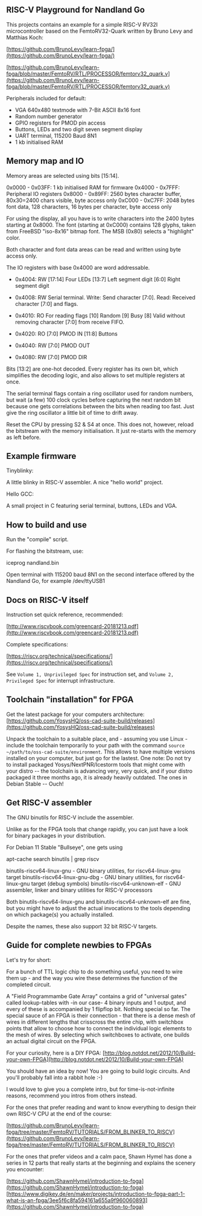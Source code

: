 
RISC-V Playground for Nandland Go
---------------------

This projects contains an example for a simple RISC-V RV32I microcontroller
based on the FemtoRV32-Quark written by Bruno Levy and Matthias Koch:

[https://github.com/BrunoLevy/learn-fpga/](https://github.com/BrunoLevy/learn-fpga/)

[https://github.com/BrunoLevy/learn-fpga/blob/master/FemtoRV/RTL/PROCESSOR/femtorv32_quark.v](https://github.com/BrunoLevy/learn-fpga/blob/master/FemtoRV/RTL/PROCESSOR/femtorv32_quark.v)

Peripherals included for default:

  - VGA 640x480 textmode with 7-Bit ASCII 8x16 font
  - Random number generator
  - GPIO registers for PMOD pin access
  - Buttons, LEDs and two digit seven segment display
  - UART terminal, 115200 Baud 8N1
  - 1 kb initialised RAM

Memory map and IO
---------------------

Memory areas are selected using bits [15:14].

0x0000 - 0x03FF: 1 kb initialised RAM for firmware
0x4000 - 0x7FFF: Peripheral IO registers
0x8000 - 0x89FF: 2560 bytes character buffer, 80x30=2400 chars visible, byte access only
0xC000 - 0xC7FF: 2048 bytes font data, 128 characters, 16 bytes per character, byte access only

For using the display, all you have is to write characters into the 2400 bytes starting
at 0x8000. The font (starting at 0xC000) contains 128 glyphs, taken from FreeBSD "iso-8x16"
bitmap font. The MSB (0x80) selects a "highlight" color.

Both character and font data areas can be read and written using byte access only.

The IO registers with base 0x4000 are word addressable.

* 0x4004: RW  [17:14] Four LEDs [13:7] Left segment digit [6:0] Right segment digit

* 0x4008: RW  Serial terminal. Write: Send character [7:0]. Read: Received character [7:0] and flags.
* 0x4010: RO  For reading flags [10] Random [9] Busy [8] Valid without removing character [7:0] from receive FIFO.

* 0x4020: RO  [7:0] PMOD IN   [11:8] Buttons
* 0x4040: RW  [7:0] PMOD OUT
* 0x4080: RW  [7:0] PMOD DIR

Bits [13:2] are one-hot decoded. Every register has its own bit, which simplifies
the decoding logic, and also allows to set multiple registers at once.

The serial terminal flags contain a ring oscillator used for random numbers,
but wait (a few) 100 clock cycles before capturing the next random bit because
one gets correlations between the bits when reading too fast.
Just give the ring oscillator a little bit of time to drift away.

Reset the CPU by pressing S2 & S4 at once. This does not, however, reload the bitstream with the memory initialisation. It just re-starts with the memory as left before.

Example firmware
---------------------

Tinyblinky:

  A little blinky in RISC-V assembler. A nice "hello world" project.

Hello GCC:

  A small project in C featuring serial terminal, buttons, LEDs and VGA.

How to build and use
---------------------

Run the "compile" script.

For flashing the bitstream, use:

  iceprog nandland.bin

Open terminal with 115200 baud 8N1 on the second interface offered by the Nandland Go, for example /dev/ttyUSB1

Docs on RISC-V itself
---------------------

Instruction set quick reference, recommended:

  [http://www.riscvbook.com/greencard-20181213.pdf](http://www.riscvbook.com/greencard-20181213.pdf)

Complete specifications:

  [https://riscv.org/technical/specifications/](https://riscv.org/technical/specifications/)

See `Volume 1, Unprivileged Spec` for instruction set,
and `Volume 2, Privileged Spec` for interrupt infrastructure.

Toolchain "installation" for FPGA
---------------------

Get the latest package for your computers architecture: [https://github.com/YosysHQ/oss-cad-suite-build/releases](https://github.com/YosysHQ/oss-cad-suite-build/releases)

Unpack the toolchain to a suitable place, and - assuming you use Linux - include the toolchain temporarily to your path with the command `source ~/path/to/oss-cad-suite/environment`. This allows to have multiple versions installed on your computer, but just go for the lastest. One note: Do not try to install packaged Yosys/NextPNR/Icestorm tools that might come with your distro -- the toolchain is advancing very, very quick, and if your distro packaged it three months ago, it is already heavily outdated. The ones in Debian Stable -- Ouch!

Get RISC-V assembler
---------------------

The GNU binutils for RISC-V include the assembler.

Unlike as for the FPGA tools that change rapidly,
you can just have a look for binary packages in your distribution.

For Debian 11 Stable "Bullseye", one gets using

  apt-cache search binutils | grep riscv

binutils-riscv64-linux-gnu - GNU binary utilities, for riscv64-linux-gnu target
binutils-riscv64-linux-gnu-dbg - GNU binary utilities, for riscv64-linux-gnu target (debug symbols)
binutils-riscv64-unknown-elf - GNU assembler, linker and binary utilities for RISC-V processors

Both binutils-riscv64-linux-gnu and binutils-riscv64-unknown-elf are fine,
but you might have to adjust the actual invocations to the tools depending
on which package(s) you actually installed.

Despite the names, these also support 32 bit RISC-V targets.

Guide for complete newbies to FPGAs
---------------------

Let's try for short:

For a bunch of TTL logic chip to do something useful, you need to wire them up - and the way you wire these determines the function of the completed circuit.

A "Field Programmambe Gate Array" contains a grid of "universal gates" called lookup-tables with -in our case- 4 binary inputs and 1 output, and every of these is accompanied by 1 flipflop bit. Nothing special so far. The special sauce of an FPGA is their connection - that there is a dense mesh of wires in different lengths that crisscross the entire chip, with switchbox points that allow to choose how to connect the individual logic elements to the mesh of wires. By selecting which switchboxes to activate, one builds an actual digital circuit on the FPGA.

For your curiosity, here is a DIY FPGA: [http://blog.notdot.net/2012/10/Build-your-own-FPGA](http://blog.notdot.net/2012/10/Build-your-own-FPGA)

You should have an idea by now! You are going to build logic circuits. And you'll probably fall into a rabbit hole :-)

I would love to give you a complete intro, but for time-is-not-infinite reasons, recommend you intros from others instead.

For the ones that prefer reading and want to know everything to design their own RISC-V CPU at the end of the course:

[https://github.com/BrunoLevy/learn-fpga/tree/master/FemtoRV/TUTORIALS/FROM_BLINKER_TO_RISCV](https://github.com/BrunoLevy/learn-fpga/tree/master/FemtoRV/TUTORIALS/FROM_BLINKER_TO_RISCV)

For the ones that prefer videos and a calm pace, Shawn Hymel has done a series in 12 parts that really starts at the beginning and explains the scenery you encounter:

[https://github.com/ShawnHymel/introduction-to-fpga](https://github.com/ShawnHymel/introduction-to-fpga)
[https://www.digikey.de/en/maker/projects/introduction-to-fpga-part-1-what-is-an-fpga/3ee5f6c8fa594161a655a9f960060893](https://github.com/ShawnHymel/introduction-to-fpga)
